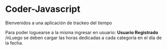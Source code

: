 # Coder-Javascript

Bienvenidos a una aplicación de trackeo del tiempo

Para poder loguearse a la misma ingresar en usuario: **Usuario Registrado**
/nLuego se deben cargar las horas dedicadas a cada categoría en el día de la fecha.
